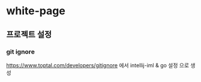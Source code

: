 # white-page
 
## 프로젝트 설정

### git ignore

https://www.toptal.com/developers/gitignore 에서 intellij-iml & go 설정 으로 생성 
